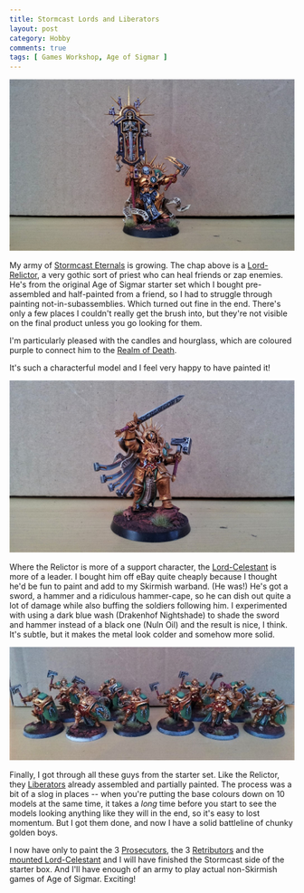 ```yaml
---
title: Stormcast Lords and Liberators
layout: post
category: Hobby
comments: true
tags: [ Games Workshop, Age of Sigmar ]
---
```


![](/images/minis/lord-relictor.jpg)

My army of [Stormcast Eternals](https://www.warhammer-community.com/2018/05/15/15th-may-faction-focus-stormcast-eternalsgw-homepage-post-3/) is growing. The chap above is a [Lord-Relictor](http://ageofsigmar.wikia.com/wiki/Lord-Relictors), a very gothic sort of priest who can heal friends or zap enemies. He's from the original Age of Sigmar starter set which I bought pre-assembled and half-painted from a friend, so I had to struggle through painting not-in-subassemblies. Which turned out fine in the end. There's only a few places I couldn't really get the brush into, but they're not visible on the final product unless you go looking for them.

I'm particularly pleased with the candles and hourglass, which are coloured purple to connect him to the [Realm of Death](http://ageofsigmar.wikia.com/wiki/Realm_of_Shyish).  

It's such a characterful model and I feel very happy to have painted it!

![](/images/minis/lord-celestant.jpg)

Where the Relictor is more of a support character, the [Lord-Celestant](https://www.games-workshop.com/en-GB/Stormcast-Eternals-Lord-Celestant) is more of a leader. I bought him off eBay quite cheaply because I thought he'd be fun to paint and add to my Skirmish warband. (He was!) He's got a sword, a hammer and a ridiculous hammer-cape, so he can dish out quite a lot of damage while also buffing the soldiers following him. I experimented with using a dark blue wash (Drakenhof Nightshade) to shade the sword and hammer instead of a black one (Nuln Oil) and the result is nice, I think. It's subtle, but it makes the metal look colder and somehow more solid.

![](/images/minis/liberators.jpg)

Finally, I got through all these guys from the starter set. Like the Relictor, they [Liberators](https://www.games-workshop.com/en-GB/Stormcast-Eternals-Liberators-2017) already assembled and partially painted. The process was a bit of a slog in places -- when you're putting the base colours down on 10 models at the same time, it takes a *long* time before you start to see the models looking anything like they will in the end, so it's easy to lost momentum. But I got them done, and now I have a solid battleline of chunky golden boys. 

I now have only to paint the 3 [Prosecutors](https://www.games-workshop.com/en-GB/Prosecutors-with-Celestial-Hammers-2017), the 3 [Retributors](https://www.games-workshop.com/en-GB/Stormcast-Eternals-Paladins-Retributors) and the [mounted Lord-Celestant](https://www.games-workshop.com/en-GB/Stormcast-Eternals-Vandus-Hammerhand) and I will have finished the Stormcast side of the starter box. And I'll have enough of an army to play actual non-Skirmish games of Age of Sigmar. Exciting!